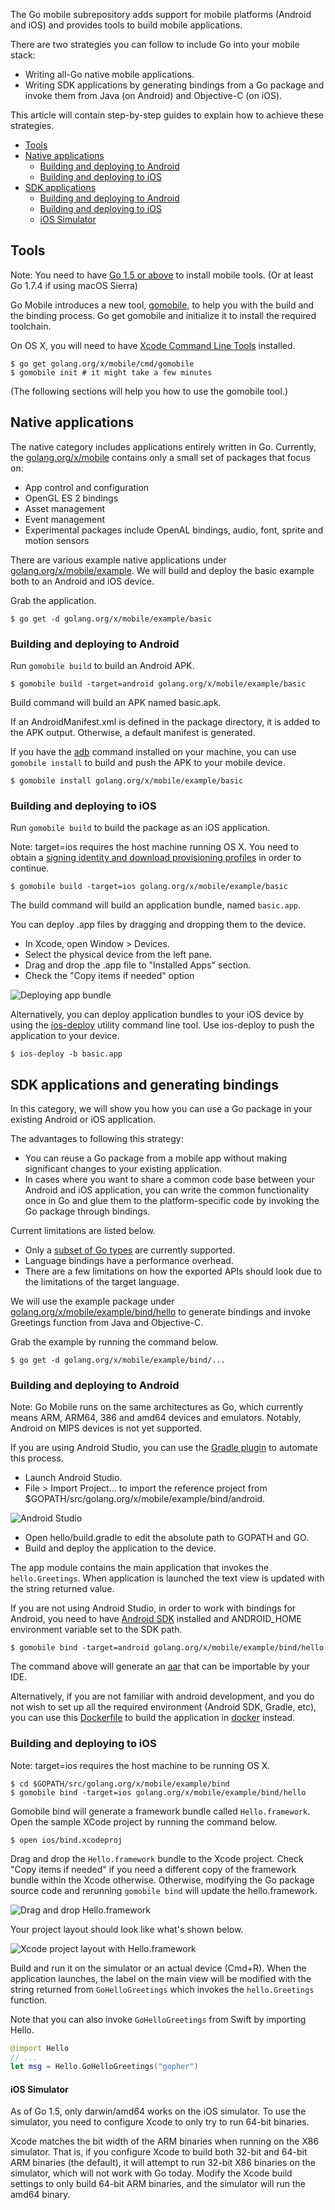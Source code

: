 The Go mobile subrepository adds support for mobile platforms (Android and iOS) and provides tools to build mobile applications.

There are two strategies you can follow to include Go into your mobile stack:

- Writing all-Go native mobile applications.
- Writing SDK applications by generating bindings from a Go package and invoke them from Java (on Android) and Objective-C (on iOS).

This article will contain step-by-step guides to explain how to achieve
these strategies.

- [Tools](#tools)
- [Native applications](#native-applications)
  - [Building and deploying to Android](#building-and-deploying-to-android)
  - [Building and deploying to iOS](#building-and-deploying-to-ios)
- [SDK applications](#sdk-applications-and-generating-bindings)
  - [Building and deploying to Android](#building-and-deploying-to-android-1)
  - [Building and deploying to iOS](#building-and-deploying-to-ios)
  - [iOS Simulator](#ios-simulator)

## Tools

Note: You need to have [Go 1.5 or above](https://golang.org/dl/) to install mobile tools. (Or at least Go 1.7.4 if using macOS Sierra)

Go Mobile introduces a new tool, [gomobile](https://golang.org/x/mobile/cmd/gomobile),
to help you with the build and the binding process.
Go get gomobile and initialize it to install the required toolchain.

On OS X, you will need to have
[Xcode Command Line Tools](https://developer.apple.com/downloads/)
installed.

```
$ go get golang.org/x/mobile/cmd/gomobile
$ gomobile init # it might take a few minutes
```

(The following sections will help you how to use the gomobile tool.)

## Native applications

The native category includes applications entirely written in Go. Currently, the
[golang.org/x/mobile](https://godoc.org/golang.org/x/mobile)
contains only a small set of packages that focus on:

* App control and configuration
* OpenGL ES 2 bindings
* Asset management
* Event management
* Experimental packages include OpenAL bindings, audio, font, sprite and motion sensors

There are various example native applications under [golang.org/x/mobile/example](https://golang.org/x/mobile/example). We will build and deploy the basic example both to an Android and iOS device.

Grab the application.

```
$ go get -d golang.org/x/mobile/example/basic
```

### Building and deploying to Android

Run `gomobile build` to build an Android APK.

```
$ gomobile build -target=android golang.org/x/mobile/example/basic
```

Build command will build an APK named basic.apk.

If an AndroidManifest.xml is defined in the package directory, it is added to the APK output. Otherwise, a default manifest is generated.

If you have the [adb](http://developer.android.com/tools/help/adb.html) command installed on your machine, you can use `gomobile install` to build and push the APK to your mobile device.

```
$ gomobile install golang.org/x/mobile/example/basic
```

### Building and deploying to iOS
Run `gomobile build` to build the package as an iOS application.

Note: target=ios requires the host machine running OS X. You need to obtain a [signing identity and download provisioning profiles](https://developer.apple.com/library/content/documentation/IDEs/Conceptual/AppDistributionGuide/MaintainingCertificates/MaintainingCertificates.html) in order to continue.

```
$ gomobile build -target=ios golang.org/x/mobile/example/basic
```

The build command will build an application bundle, named `basic.app`.

You can deploy .app files by dragging and dropping them to the device.

* In Xcode, open Window > Devices.
* Select the physical device from the left pane.
* Drag and drop the .app file to "Installed Apps" section.
* Check the "Copy items if needed" option

![Deploying app bundle](http://i.imgur.com/fRbQ0EQ.png)

Alternatively, you can deploy application bundles to your iOS device by using the [ios-deploy](https://github.com/phonegap/ios-deploy) utility command line tool. Use ios-deploy to push the application to your device.

```
$ ios-deploy -b basic.app
```

## SDK applications and generating bindings

In this category, we will show you how you can use a Go package in
your existing Android or iOS application.

The advantages to following this strategy:

* You can reuse a Go package from a mobile app without making significant changes to your existing application.
* In cases where you want to share a common code base between your Android and iOS application, you can write the common functionality once in Go and glue them to the platform-specific code by invoking the Go package through bindings.

Current limitations are listed below.

* Only a [subset of Go types](https://godoc.org/golang.org/x/mobile/cmd/gobind) are currently supported.
* Language bindings have a performance overhead.
* There are a few limitations on how the exported APIs should look due to the limitations of the target language.

We will use the example package under [golang.org/x/mobile/example/bind/hello](https://golang.org/x/mobile/example/bind/hello) to generate bindings and invoke Greetings function from Java and Objective-C.

Grab the example by running the command below.

```
$ go get -d golang.org/x/mobile/example/bind/...
```

### Building and deploying to Android

Note: Go Mobile runs on the same architectures as Go, which currently means ARM, ARM64, 386 and amd64 devices and emulators. Notably, Android on MIPS devices is not yet supported.

If you are using Android Studio, you can use the [Gradle plugin](https://plugins.gradle.org/plugin/org.golang.mobile.bind) to automate this process.

* Launch Android Studio.
* File > Import Project... to import the reference project from $GOPATH/src/golang.org/x/mobile/example/bind/android.

![Android Studio](http://i.imgur.com/RhNCnnH.png)

* Open hello/build.gradle to edit the absolute path to GOPATH and GO.
* Build and deploy the application to the device.

The app module contains the main application that invokes the `hello.Greetings`. When application is launched the text view is updated with the string returned value.

If you are not using Android Studio, in order to work with bindings for Android, you need to have [Android SDK](https://developer.android.com/sdk/index.html#Other) installed and ANDROID_HOME environment variable set to the SDK path.

```
$ gomobile bind -target=android golang.org/x/mobile/example/bind/hello
```

The command above will generate an [aar](https://developer.android.com/studio/projects/android-library.html)  that can be importable by your IDE.

Alternatively, if you are not familiar with android development, and you do not wish to set up all the required environment (Android SDK, Gradle, etc), you can use this [Dockerfile](https://github.com/mpl/go4droid/blob/master/Dockerfile) to build the application in [docker](https://www.docker.com/) instead.

### Building and deploying to iOS

Note: target=ios requires the host machine to be running OS X.

```
$ cd $GOPATH/src/golang.org/x/mobile/example/bind
$ gomobile bind -target=ios golang.org/x/mobile/example/bind/hello
```

Gomobile bind will generate a framework bundle called `Hello.framework`. Open the sample XCode project by running the command below.

```
$ open ios/bind.xcodeproj
```
Drag and drop the `Hello.framework` bundle to the Xcode project. Check "Copy items if needed" if you need a different copy of the framework bundle within the Xcode otherwise. Otherwise, modifying the Go package source code and rerunning `gomobile bind` will update the hello.framework.



![Drag and drop Hello.framework](http://i.imgur.com/u88CxN9.png)

Your project layout should look like what's shown below.

![Xcode project layout with Hello.framework](http://i.imgur.com/JhcSKwC.png)

Build and run it on the simulator or an actual device (Cmd+R). When the application launches, the label on the main view will be modified with the string returned from `GoHelloGreetings` which invokes the `hello.Greetings` function.

Note that you can also invoke `GoHelloGreetings` from Swift by importing Hello.

```swift
@import Hello
// ...
let msg = Hello.GoHelloGreetings("gopher")
```

#### iOS Simulator

As of Go 1.5, only darwin/amd64 works on the iOS simulator. To use the simulator, you need to configure Xcode to only try to run 64-bit binaries.

Xcode matches the bit width of the ARM binaries when running on the X86 simulator. That is, if you configure Xcode to build both 32-bit and 64-bit ARM binaries (the default), it will attempt to run 32-bit X86 binaries on the simulator, which will not work with Go today. Modify the Xcode build settings to only build 64-bit ARM binaries, and the simulator will run the amd64 binary.
